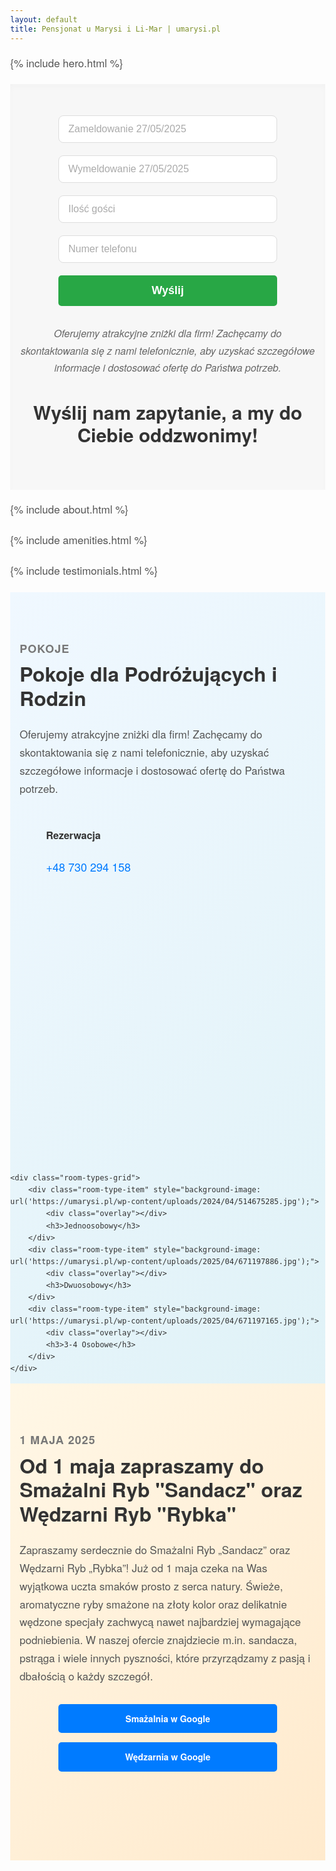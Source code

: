 ```yaml
---
layout: default
title: Pensjonat u Marysi i Li-Mar | umarysi.pl
---
```


{% include hero.html %}

<section class="booking-form-section">
    <div class="container">
        <form class="booking-form">
            <div class="form-group">
                <label for="checkin-date" class="sr-only">Zameldowanie</label>
                <input type="text" name="checkin_date" id="checkin-date" class="form-control date-picker" placeholder="Zameldowanie 27/05/2025">
            </div>
            <div class="form-group">
                <label for="checkout-date" class="sr-only">Wymeldowanie</label>
                <input type="text" name="checkout_date" id="checkout-date" class="form-control date-picker" placeholder="Wymeldowanie 27/05/2025">
            </div>
            <div class="form-group">
                <label for="guests" class="sr-only">Ilość gości</label>
                <input type="number" name="guests_count" id="guests" class="form-control" placeholder="Ilość gości" min="1">
            </div>
            <div class="form-group">
                <label for="phone" class="sr-only">Numer telefonu</label>
                <input type="tel" name="phone_number" id="phone" class="form-control" placeholder="Numer telefonu">
            </div>
            <button type="submit" class="btn btn-primary">Wyślij</button>
        </form>
        <p class="discount-info">Oferujemy atrakcyjne zniżki dla firm! Zachęcamy do skontaktowania się z nami telefonicznie, aby uzyskać szczegółowe informacje i dostosować ofertę do Państwa potrzeb.</p>
        <h2 class="form-heading">Wyślij nam zapytanie, a my do Ciebie oddzwonimy!</h2>
    </div>
</section>

{% include about.html %}

{% include amenities.html %}

{% include testimonials.html %}

<section class="rooms-section">
    <div class="container">
        <div class="column content-column">
            <h2 class="section-subtitle">POKOJE</h2>
            <h2 class="section-title">Pokoje dla Podróżujących i Rodzin</h2>
            <p>Oferujemy atrakcyjne zniżki dla firm! Zachęcamy do skontaktowania się z nami telefonicznie, aby uzyskać szczegółowe informacje i dostosować ofertę do Państwa potrzeb.</p>
            <div class="contact-info">
                <i class="icon icon-phone1"></i>
                <div class="info-content">
                    <p class="info-title">Rezerwacja</p>
                    <p class="info-description"><a href="tel:730 294 158">+48 730 294 158</a></p>
                </div>
            </div>
        </div>
        <div class="column image-column">
            </div>
    </div>

    <div class="room-types-grid">
        <div class="room-type-item" style="background-image: url('https://umarysi.pl/wp-content/uploads/2024/04/514675285.jpg');">
            <div class="overlay"></div>
            <h3>Jednoosobowy</h3>
        </div>
        <div class="room-type-item" style="background-image: url('https://umarysi.pl/wp-content/uploads/2025/04/671197886.jpg');">
            <div class="overlay"></div>
            <h3>Dwuosobowy</h3>
        </div>
        <div class="room-type-item" style="background-image: url('https://umarysi.pl/wp-content/uploads/2025/04/671197165.jpg');">
            <div class="overlay"></div>
            <h3>3-4 Osobowe</h3>
        </div>
    </div>
</section>

<section class="restaurant-section">
    <div class="container reverse-on-mobile">
        <div class="column content-column">
            <h2 class="section-subtitle">1 maja 2025</h2>
            <h2 class="section-title">Od 1 maja zapraszamy do Smażalni Ryb "Sandacz" oraz Wędzarni Ryb "Rybka"</h2>
            <p>Zapraszamy serdecznie do Smażalni Ryb „Sandacz” oraz Wędzarni Ryb „Rybka”! Już od 1 maja czeka na Was wyjątkowa uczta smaków prosto z serca natury. Świeże, aromatyczne ryby smażone na złoty kolor oraz delikatnie wędzone specjały zachwycą nawet najbardziej wymagające podniebienia. W naszej ofercie znajdziecie m.in. sandacza, pstrąga i wiele innych pyszności, które przyrządzamy z pasją i dbałością o każdy szczegół.</p>
            <div class="buttons-group">
                <a href="https://g.co/kgs/jwHrLts" target="_blank" class="btn">Smażalnia w Google</a>
                <a href="https://g.co/kgs/mcUcTkm" target="_blank" class="btn">Wędzarnia w Google</a>
            </div>
        </div>
        <div class="column image-column">
            <img src="https://umarysi.pl/wp-content/uploads/2025/01/2024-08-01.jpg" alt="Smażalnia Ryb" class="img-fluid">
        </div>
    </div>
</section>

<style>
/* General styles */
body {
    font-family: 'Helvetica Neue', Helvetica, Arial, sans-serif;
    margin: 0;
    line-height: 1.6;
    color: #333;
    -webkit-font-smoothing: antialiased;
    -moz-osx-font-smoothing: grayscale;
}

.container {
    max-width: 1200px;
    margin: 0 auto;
    padding: 0 20px;
}

section {
    padding: 80px 0;
    position: relative;
    overflow: hidden;
}

h1, h2, h3, h4, h5, h6 {
    margin-top: 0;
    margin-bottom: 20px;
    line-height: 1.2;
    color: #333;
}

.btn {
    display: inline-block;
    background-color: #007bff; /* Primary brand color */
    color: #fff;
    padding: 12px 25px;
    text-decoration: none;
    border-radius: 5px;
    transition: background-color 0.3s ease, transform 0.2s ease;
    font-weight: 600;
    text-align: center;
    border: none;
    cursor: pointer;
}

.btn:hover {
    background-color: #0056b3;
    transform: translateY(-2px);
}

.img-fluid {
    max-width: 100%;
    height: auto;
    display: block;
}

/* Screen reader only for accessibility */
.sr-only {
    position: absolute;
    width: 1px;
    height: 1px;
    padding: 0;
    margin: -1px;
    overflow: hidden;
    clip: rect(0, 0, 0, 0);
    white-space: nowrap;
    border: 0;
}

/* Header (if re-added to default.html) */
/* (Not included in this single file, assuming default.html handles it) */

/* Hero Slider */
.hero-slider {
    position: relative;
    height: 70vh; /* Responsive height */
    min-height: 450px;
    overflow: hidden;
    background-color: #eee; /* Fallback */
}

.hero-slider .swiper-slide {
    background-size: cover;
    background-position: center center;
    background-repeat: no-repeat;
    display: flex;
    align-items: center;
    justify-content: flex-start; /* Aligned left as per original */
    color: #fff;
    position: relative;
    /* animation: kenBurnsIn 15s infinite alternate; /* Simulate ken burns - controlled by Swiper's effect */
}

/* Swiper specific styles to fix visible multiple slides */
.swiper-container {
  width: 100%;
  height: 100%;
  position: relative; /* Ensure it contains the slides properly */
  overflow: hidden; /* Hide overflow from other slides */
}

.swiper-wrapper {
  display: flex; /* Ensure slides align correctly */
  position: relative;
  width: 100%;
  height: 100%;
}

.swiper-slide {
  flex-shrink: 0; /* Prevent shrinking */
  width: 100%;
  height: 100%;
  position: relative;
  transition-property: transform; /* Animate transform */
}


.hero-slider .swiper-slide::before {
    content: '';
    position: absolute;
    top: 0;
    left: 0;
    width: 100%;
    height: 100%;
    background-color: rgba(0, 0, 0, 0.5); /* Overlay */
    z-index: 0;
}

.hero-slider .slide-content {
    position: relative;
    z-index: 1;
    padding: 50px;
    max-width: 650px;
    text-align: left;
    /* Initial state for fadeInUp - controlled by JS animation */
    /* opacity: 0; */
    /* animation: fadeInUp 1s forwards cubic-bezier(0.2, 0.8, 0.2, 1); */
    /* animation-delay: 0.5s; */
}

.hero-slider .slide-content h2 {
    font-size: 45px;
    font-weight: 700;
    margin-bottom: 25px;
    color: #fff;
}

.hero-slider .slide-content p {
    font-size: 18px;
    line-height: 1.5;
    margin-bottom: 35px;
    color: #eee;
}

.hero-slider .btn {
    border: 2px solid #fff;
    color: #fff;
    background: transparent;
    padding: 10px 25px;
    font-size: 16px;
    font-weight: 500;
    border-radius: 30px;
}

.hero-slider .btn:hover {
    background-color: rgba(255, 255, 255, 0.2);
}

.swiper-button-prev, .swiper-button-next {
    color: #fff;
    width: 40px;
    height: 40px;
    background-color: rgba(0,0,0,0.3);
    border-radius: 50%;
    transition: background-color 0.3s ease;
    position: absolute; /* Swiper adds this by default, but good to be explicit */
    top: 50%;
    transform: translateY(-50%);
    z-index: 10; /* Ensure it's above slides */
    cursor: pointer;
}

.swiper-button-prev {
    left: 10px;
}

.swiper-button-next {
    right: 10px;
}

.swiper-button-prev:hover, .swiper-button-next:hover {
    background-color: rgba(0,0,0,0.6);
}

.swiper-button-prev::after, .swiper-button-next::after {
    font-size: 20px;
}

/* Booking Form */
.booking-form-section {
    background-color: #f7f7f7;
    padding: 50px 0;
    text-align: center;
    box-shadow: inset 0 5px 10px rgba(0,0,0,0.02);
}

.booking-form {
    display: flex;
    flex-wrap: wrap;
    justify-content: center;
    gap: 20px;
    margin-bottom: 30px;
}

.booking-form .form-group {
    flex: 1 1 auto; /* Allow items to grow/shrink */
    min-width: 180px; /* Minimum width for responsiveness */
    max-width: 220px; /* Limit max width for smaller inputs */
}

.booking-form .form-control {
    width: 100%;
    padding: 12px 15px;
    border: 1px solid #ddd;
    border-radius: 8px;
    box-sizing: border-box;
    font-size: 16px;
    color: #333;
    background-color: #fff;
    transition: border-color 0.3s ease, box-shadow 0.3s ease;
}

.booking-form .form-control::placeholder {
    color: #aaa;
}

.booking-form .form-control:focus {
    border-color: #007bff;
    box-shadow: 0 0 0 3px rgba(0, 123, 255, 0.25);
    outline: none;
}

.booking-form .btn-primary {
    flex: 1 1 auto;
    min-width: 180px;
    max-width: 220px;
    padding: 14px 20px;
    font-size: 18px;
    font-weight: 700;
    background-color: #28a745; /* Green for action */
}

.booking-form .btn-primary:hover {
    background-color: #218838;
}

.discount-info {
    margin-top: 25px;
    font-style: italic;
    color: #666;
    font-size: 16px;
    max-width: 700px;
    margin-left: auto;
    margin-right: auto;
}

.form-heading {
    margin-top: 40px;
    font-size: 30px;
    font-weight: 700;
    color: #333;
}

/* About Section & similar content sections */
.about-section, .restaurant-section, .testimonials-section, .rooms-section {
    background: linear-gradient(135deg, #f0f8ff, #e0f2f7); /* Light blue gradient */
    padding: 80px 0;
    box-sizing: border-box;
}

.about-section .container, .restaurant-section .container, .testimonials-section .container, .rooms-section .container {
    display: flex;
    flex-wrap: wrap;
    align-items: center;
    gap: 40px;
}

.about-section .column, .restaurant-section .column, .testimonials-section .column, .rooms-section .column {
    flex: 1;
    min-width: 300px; /* Ensure content doesn't get too narrow */
}

.about-section .image-column {
    position: relative;
    min-height: 450px; /* Space for positioned images */
    display: flex; /* To manage inner image positioning */
    align-items: center;
    justify-content: center;
}

.about-section .image-column .image-1 {
    position: absolute;
    top: 0;
    left: 0;
    width: 85%; /* Slightly larger */
    height: auto;
    box-shadow: 0 15px 30px rgba(0,0,0,0.2);
    border-radius: 8px;
    transition: transform 0.5s ease;
    animation: slideInUp 1s ease-out forwards;
}

.about-section .image-column .image-2 {
    position: absolute;
    bottom: -30px; /* Slightly lower */
    right: 0;
    width: 55%; /* Slightly larger */
    height: auto;
    box-shadow: 0 15px 30px rgba(0,0,0,0.3);
    border-radius: 8px;
    transition: transform 0.5s ease;
}
/* Ensure z-index for overlapping */
.about-section .image-column .image-1 { z-index: 2; }
.about-section .image-column .image-2 { z-index: 3; }


.section-subtitle {
    font-size: 18px;
    color: #777;
    margin-bottom: 10px;
    text-transform: uppercase;
    letter-spacing: 1px;
}

.section-title {
    font-size: 40px;
    font-weight: 700;
    margin-bottom: 25px;
    color: #333;
}

p {
    font-size: 17px;
    line-height: 1.7;
    margin-bottom: 20px;
    color: #555;
}

.dropcap {
    font-size: 1.2em;
    line-height: 1.5;
}

.dropcap span {
    float: left;
    font-size: 4em;
    line-height: 0.8;
    margin-right: 10px;
    font-weight: bold;
    color: #007bff; /* Primary brand color */
}

.contact-info {
    display: flex;
    align-items: center;
    margin-top: 30px;
    gap: 15px;
}

.contact-info .icon {
    font-size: 35px;
    color: #007bff; /* Primary brand color */
}
/* Font Awesome icons - you need to include Font Awesome library in default.html */
.icon.icon-phone1:before { content: "\f095"; font-family: 'Font Awesome 5 Free'; font-weight: 900; }
.icon.icon-flower:before { content: "\f72b"; font-family: 'Font Awesome 5 Free'; font-weight: 900; }
.icon.icon-play-button:before { content: "\f144"; font-family: 'Font Awesome 5 Free'; font-weight: 900; }
.icon.icon-quote2:before { content: "\f10e"; font-family: 'Font Awesome 5 Free'; font-weight: 900; }

/* For dticon-like icons, assuming they are also Font Awesome or similar mapping */
.dticon {
    font-family: 'Font Awesome 5 Free';
    font-weight: 900;
    speak: none;
    font-style: normal;
    font-variant: normal;
    text-transform: none;
    line-height: 1;
    -webkit-font-smoothing: antialiased;
    -moz-osx-font-smoothing: grayscale;
}
.dticon-car-outline:before { content: "\f5e1"; } /* Example: fa-car-alt */
.dticon-flower-outline:before { content: "\f72b"; } /* Example: fa-seedling, using flower as placeholder */
.dticon-water-outline:before { content: "\f043"; } /* Example: fa-tint */
.dticon-pricetag-outline:before { content: "\f02b"; } /* Example: fa-tag */


.contact-info .info-content {
    display: flex;
    flex-direction: column;
}

.contact-info .info-title {
    font-weight: 600;
    margin-bottom: 5px;
    color: #333;
    font-size: 16px;
}

.contact-info .info-description a {
    color: #007bff;
    text-decoration: none;
    font-size: 18px;
    font-weight: 500;
    transition: color 0.3s ease;
}

.contact-info .info-description a:hover {
    color: #0056b3;
}

/* Amenities Section */
.amenities-section {
    background-color: #f8f8f8;
    text-align: center;
    padding: 80px 0;
}

.amenities-description {
    max-width: 800px;
    margin: 0 auto 50px;
}

.divider {
    margin: 50px auto;
    width: 150px;
    height: 2px;
    background-color: #ddd;
    position: relative;
}

.divider .icon {
    position: absolute;
    top: 50%;
    left: 50%;
    transform: translate(-50%, -50%);
    background-color: #f8f8f8;
    padding: 0 15px;
    font-size: 28px;
    color: #007bff; /* Primary brand color */
}

.amenities-grid {
    display: grid;
    grid-template-columns: repeat(auto-fit, minmax(280px, 1fr));
    gap: 30px;
    margin-top: 40px;
}

.amenity-item {
    background-color: #fff;
    padding: 35px;
    border-radius: 10px;
    box-shadow: 0 8px 20px rgba(0,0,0,0.08);
    transition: transform 0.3s ease, box-shadow 0.3s ease;
}

.amenity-item:hover {
    transform: translateY(-5px);
    box-shadow: 0 12px 25px rgba(0,0,0,0.15);
}

.amenity-icon {
    font-size: 50px;
    color: #007bff; /* Primary brand color */
    margin-bottom: 20px;
}

.amenity-title {
    font-size: 24px;
    font-weight: 600;
    margin-bottom: 15px;
    color: #333;
}

.amenity-text {
    font-size: 15px;
    color: #666;
}

/* Testimonials Section */
.testimonials-section {
    background-color: #f0f0f0;
    padding: 80px 0;
}

.testimonials-section .column.content-column {
    background-color: #fff;
    padding: 40px;
    border-radius: 10px;
    box-shadow: 0 10px 25px rgba(0,0,0,0.1);
    min-width: 350px;
}

.testimonial-carousel {
    margin-top: 30px;
}

.elementor-testimonial {
    padding: 20px;
    text-align: left;
}

.elementor-testimonial__text {
    font-size: 18px;
    line-height: 1.8;
    color: #444;
    margin-bottom: 20px;
}

.elementor-testimonial__cite {
    font-style: normal;
    font-weight: 600;
    color: #007bff;
    font-size: 16px;
}

/* Rooms Section */
.rooms-section {
    background-color: #e6f7ff; /* Lighter blue */
    padding-bottom: 0; /* No padding at bottom for room grid */
}

.rooms-section .column.content-column {
    flex: 1 1 45%; /* Adjust column width */
    max-width: 550px;
}

.rooms-section .column.image-column {
    flex: 1 1 45%;
    display: flex;
    justify-content: flex-end; /* Align images to the right */
    align-items: flex-end;
    min-height: 400px;
    position: relative;
}

.room-types-grid {
    display: grid;
    grid-template-columns: repeat(auto-fit, minmax(300px, 1fr));
    gap: 0; /* No gap between items for full width effect */
    margin-top: 80px; /* Push below content */
}

.room-type-item {
    position: relative;
    height: 400px;
    background-size: cover;
    background-position: center;
    display: flex;
    align-items: flex-end;
    justify-content: center;
    color: #fff;
    text-align: center;
    padding: 30px;
    box-sizing: border-box;
    transition: transform 0.3s ease;
}

.room-type-item:hover {
    transform: scale(1.03);
}

.room-type-item .overlay {
    position: absolute;
    top: 0;
    left: 0;
    width: 100%;
    height: 100%;
    background: linear-gradient(to top, rgba(0,0,0,0.7) 0%, rgba(0,0,0,0) 50%);
    z-index: 1;
}

.room-type-item h3 {
    position: relative;
    z-index: 2;
    font-size: 28px;
    font-weight: 700;
    color: #fff;
    margin: 0;
}

/* Restaurant Section */
.restaurant-section {
    background: linear-gradient(135deg, #fff7e6, #ffeacd); /* Warm, light orange gradient */
    padding: 80px 0;
}

.restaurant-section .column.image-column {
    display: flex;
    justify-content: center;
    align-items: center;
}

.restaurant-section .column.image-column img {
    border-radius: 10px;
    box-shadow: 0 15px 30px rgba(0,0,0,0.2);
    transition: transform 0.5s ease;
    animation: fadeInDown 1s ease-out forwards;
}

.buttons-group {
    display: flex;
    gap: 15px;
    margin-top: 30px;
    flex-wrap: wrap;
}

/* Footer (if re-added to default.html) */
/* (Not included in this single file, assuming default.html handles it) */

/* Responsive adjustments */
@media (max-width: 992px) {
    .container {
        padding: 0 15px;
    }

    section {
        padding: 60px 0;
    }

    .hero-slider {
        height: 50vh;
        min-height: 350px;
    }

    .hero-slider .slide-content {
        padding: 30px;
        max-width: 80%;
    }

    .hero-slider .slide-content h2 {
        font-size: 35px;
    }

    .hero-slider .slide-content p {
        font-size: 16px;
    }

    .booking-form {
        flex-direction: column;
        align-items: center;
    }

    .booking-form .form-group,
    .booking-form .btn-primary {
        max-width: 350px; /* Wider inputs for mobile */
        min-width: unset;
        width: 100%;
    }

    .about-section .container,
    .restaurant-section .container,
    .testimonials-section .container,
    .rooms-section .container {
        flex-direction: column;
    }

    .about-section .image-column {
        min-height: 300px;
    }
    .about-section .image-column .image-1,
    .about-section .image-column .image-2 {
        position: relative;
        width: 100%;
        left: unset;
        top: unset;
        right: unset;
        bottom: unset;
        margin-bottom: 20px;
        transform: none; /* Reset animation for stacking */
        animation: none;
    }
    .about-section .container.reverse-on-mobile {
        flex-direction: column-reverse; /* For reverse order on mobile */
    }

    .section-title {
        font-size: 32px;
    }

    .amenities-grid {
        grid-template-columns: repeat(auto-fit, minmax(200px, 1fr));
        gap: 20px;
    }

    .room-types-grid {
        grid-template-columns: 1fr; /* Stack rooms on mobile */
    }

    .buttons-group {
        flex-direction: column;
        align-items: center;
    }

    .buttons-group .btn {
        width: 100%;
        max-width: 300px;
    }
}

@media (max-width: 768px) {
    /* (Assuming header is in default.html) */

    .hero-slider {
        height: 40vh;
        min-height: 300px;
    }
    .hero-slider .slide-content h2 {
        font-size: 28px;
        margin-bottom: 15px;
    }
    .hero-slider .slide-content p {
        font-size: 14px;
        margin-bottom: 20px;
    }
    .hero-slider .btn {
        padding: 8px 18px;
        font-size: 14px;
    }

    .section-title {
        font-size: 28px;
    }

    .amenity-icon {
        font-size: 40px;
    }
    .amenity-title {
        font-size: 20px;
    }
    .amenity-text {
        font-size: 14px;
    }
}

/* Animations */
@keyframes fadeInUp {
    from {
        opacity: 0;
        transform: translateY(20px);
    }
    to {
        opacity: 1;
        transform: translateY(0);
    }
}

@keyframes slideInUp {
    from {
        opacity: 0;
        transform: translateY(50px);
    }
    to {
        opacity: 1;
        transform: translateY(0);
    }
}

@keyframes fadeInDown {
    from {
        opacity: 0;
        transform: translateY(-50px);
    }
    to {
        opacity: 1;
        transform: translateY(0);
    }
}

@keyframes zoomIn {
    from {
        opacity: 0;
        transform: scale(0.8);
    }
    to {
        opacity: 1;
        transform: scale(1);
    }
}

@keyframes bounceInRight {
    from,
    60%,
    75%,
    90%,
    to {
        animation-timing-function: cubic-bezier(0.215, 0.61, 0.355, 1);
    }
    0% {
        opacity: 0;
        transform: translate3d(3000px, 0, 0);
    }
    60% {
        opacity: 1;
        transform: translate3d(-25px, 0, 0);
    }
    75% {
        transform: translate3d(10px, 0, 0);
    }
    90% {
        transform: translate3d(-5px, 0, 0);
    }
    to {
        transform: none;
    }
}

/* Basic Ken Burns effect for slider */
/* This CSS animation can be combined with Swiper or replaced by Swiper's own effects */
@keyframes kenBurnsIn {
    0% {
        transform: scale(1);
        background-position: 50% 50%;
    }
    100% {
        transform: scale(1.1);
        background-position: 60% 40%;
    }
}
</style>